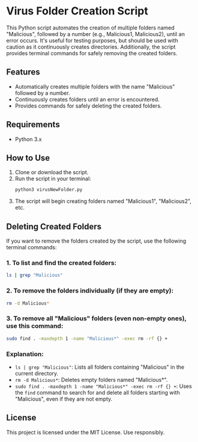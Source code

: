 # Virus Folder Creation Script

This Python script automates the creation of multiple folders named "Malicious", followed by a number (e.g., Malicious1, Malicious2), until an error occurs. It's useful for testing purposes, but should be used with caution as it continuously creates directories. Additionally, the script provides terminal commands for safely removing the created folders.

## Features

- Automatically creates multiple folders with the name "Malicious" followed by a number.
- Continuously creates folders until an error is encountered.
- Provides commands for safely deleting the created folders.

## Requirements

- Python 3.x

## How to Use

1. Clone or download the script.
2. Run the script in your terminal:
    ```bash
    python3 virusNewFolder.py
    ```
3. The script will begin creating folders named "Malicious1", "Malicious2", etc.

## Deleting Created Folders

If you want to remove the folders created by the script, use the following terminal commands:

### 1. To list and find the created folders:
```bash
ls | grep "Malicious"
```

### 2. To remove the folders individually (if they are empty):
```bash
rm -d Malicious*
```

### 3. To remove all "Malicious" folders (even non-empty ones), use this command:
```bash
sudo find . -maxdepth 1 -name "Malicious*" -exec rm -rf {} +
```

### Explanation:

- `ls | grep "Malicious"`: Lists all folders containing "Malicious" in the current directory.
- `rm -d Malicious*`: Deletes empty folders named "Malicious*".
- `sudo find . -maxdepth 1 -name "Malicious*" -exec rm -rf {} +`: Uses the `find` command to search for and delete all folders starting with "Malicious", even if they are not empty.

## License

This project is licensed under the MIT License. Use responsibly.
